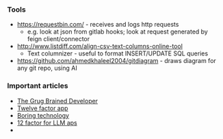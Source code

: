 ### Tools
* https://requestbin.com/ - receives and logs http requests
    * e.g. look at json from gitlab hooks; look at request generated by feign client/connector
* http://www.listdiff.com/align-csv-text-columns-online-tool
  * Text columnizer - useful to format INSERT/UPDATE SQL queries
* https://github.com/ahmedkhaleel2004/gitdiagram - draws diagram for any git repo, using AI

### Important articles
* [The Grug Brained Developer](https://grugbrain.dev/)
* [Twelve factor app](https://12factor.net/)
* [Boring technology](https://boringtechnology.club/)
* [12 factor for LLM aps](https://github.com/humanlayer/12-factor-agents)
* 